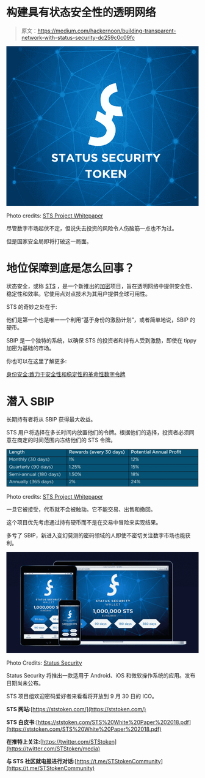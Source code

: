 # 构建具有状态安全性的透明网络

> 原文：<https://medium.com/hackernoon/building-transparent-network-with-status-security-dc259c0c09fc>

![](img/2234710fc4e730a60144be33e89c2614.png)

Photo credits: [STS Project Whitepaper](https://ststoken.com/STS%20White%20Paper%202018.pdf)

尽管数字市场起伏不定，但说失去投资的风险令人伤脑筋一点也不为过。

但是国家安全局即将打破这一局面。

# **地位保障到底是怎么回事？**

状态安全，或称 [STS](https://hackernoon.com/tagged/sts) ，是一个新推出的[加密](https://hackernoon.com/tagged/crypto)项目，旨在透明网络中提供安全性、稳定性和效率。它使用点对点技术为其用户提供全球可用性。

STS 的奇妙之处在于:

他们是第一个也是唯一一个利用“基于身份的激励计划”，或者简单地说，SBIP 的硬币。

SBIP 是一个独特的系统，以确保 STS 的投资者和持有人受到激励，即使在 tippy 加密为基础的市场。

你也可以在这里了解更多:

[身份安全:致力于安全性和稳定性的革命性数字令牌](https://www.blockasia.io/status-security-volatile-sts-crypto/)

# 潜入 SBIP

长期持有者将从 SBIP 获得最大收益。

STS 用户将选择在多长时间内放置他们的令牌。根据他们的选择，投资者必须同意在商定的时间范围内冻结他们的 STS 令牌。

![](img/b76c16dee9858fd36e0b904a2cd3bab5.png)

Photo credits: [STS Project Whitepaper](https://ststoken.com/STS%20White%20Paper%202018.pdf)

一旦它被接受，代币就不会被触动。它不能交易、出售和撤回。

这个项目优先考虑通过持有硬币而不是在交易中冒险来实现结果。

多亏了 SBIP，新进入变幻莫测的密码领域的人即使不密切关注数字市场也能获利。

![](img/b5ca0f8f15dff0b704a1860f1f9cb068.png)

Photo Credits: [Status Security](https://ststoken.com/)

Status Security 将推出一款适用于 Android、iOS 和微软操作系统的应用。发布日期尚未公布。

STS 项目组欢迎密码爱好者来看看将开放到 9 月 30 日的 ICO。

**STS 网站:**[https://ststoken.com/](https://ststoken.com/)

**STS 白皮书:**[https://ststoken.com/STS%20White%20Paper%202018.pdf](https://ststoken.com/STS%20White%20Paper%202018.pdf)

**在推特上关注:**[https://twitter.com/STStoken](https://twitter.com/STStoken/media)

**与 STS 社区就电报进行对话:**[https://t.me/STStokenCommunity](https://t.me/STStokenCommunity)